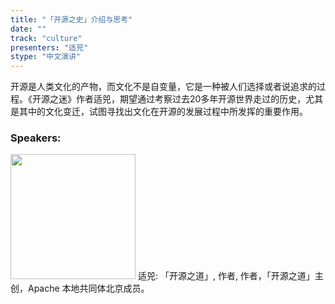 ```yaml
---
title: "「开源之史」介绍与思考"
date: "" 
track: "culture"
presenters: "适兕"
stype: "中文演讲"
---
```

开源是人类文化的产物，而文化不是自变量，它是一种被人们选择或者说追求的过程。《开源之迷》作者适兕，期望通过考察过去20多年开源世界走过的历史，尤其是其中的文化变迁，试图寻找出文化在开源的发展过程中所发挥的重要作用。
 ### Speakers: 
 <img src="images/speaker/1101.png" width="200" />
 适兕: 「开源之道」, 作者, 作者，「开源之道」主创，Apache 本地共同体北京成员。
 